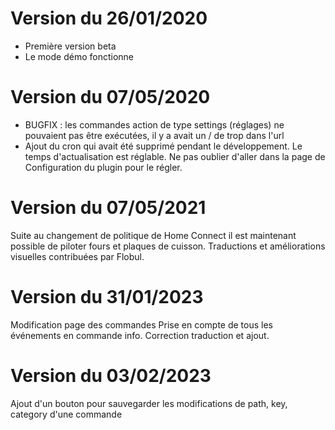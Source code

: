 # Version du 26/01/2020

- Première version beta
- Le mode démo fonctionne

# Version du 07/05/2020

- BUGFIX : les commandes action de type settings (réglages) ne pouvaient pas être exécutées, il y a avait un / de trop dans l'url
- Ajout du cron qui avait été supprimé pendant le développement. Le temps d'actualisation est réglable. Ne pas oublier d'aller dans la page de Configuration du plugin pour le régler.

# Version du 07/05/2021
Suite au changement de politique de Home Connect il est maintenant possible de piloter fours et plaques de cuisson.
Traductions et améliorations visuelles contribuées par Flobul.

# Version du 31/01/2023
Modification page des commandes
Prise en compte de tous les événements en commande info.
Correction traduction et ajout.

# Version du 03/02/2023
Ajout d'un bouton pour sauvegarder les modifications de path, key, category d'une commande
